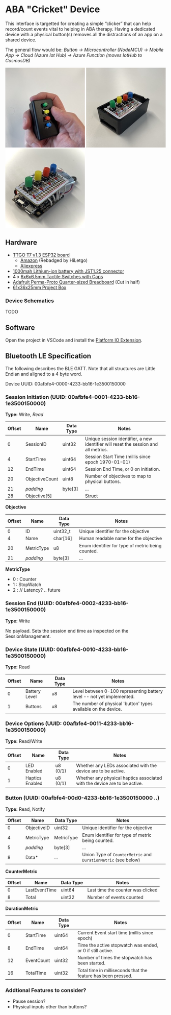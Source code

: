 # ABA "Cricket" Device

This interface is targetted for creating a simple “clicker” that can help record/count events vital to helping in ABA therapy.  Having a dedicated device with a physical button(s) removes all the distractions of an app on a shared device.

The general flow would be: *Button → Microcontroller (NodeMCU) → Mobile App -> Cloud (Azure Iot Hub) → Azure Function (moves IotHub to CosmosDB)*

![Cricket in Hand](art/iot-cricket-1.jpg?raw=true)
![Cricket Half Boxed](art/iot-cricket-2.jpg?raw=true)
![Cricket Unboxed](art/iot-cricket-3.jpg?raw=true)

## Hardware

* [TTGO T7 v1.3 ESP32 board](https://docs.platformio.org/en/stable/boards/espressif32/ttgo-t7-v13-mini32.html)
  * [Amazon](https://www.amazon.com/HiLetgo-Mini-ESP32-Bluetooth-Module/dp/B082216QGR) (Rebadged by HiLetgo)
  * [Aliexpress](https://www.aliexpress.com/item/32846710180.html?spm=a2g0o.productlist.0.0.14b86d6aEJ5k3W)
* [1000mah Lithium-ion battery with JST1.25 connector](https://www.amazon.com/MakerFocus-Rechargable-Protection-Insulated-Development/dp/B07CXNQ3ZR)
* 4 x [6x6x6.5mm Tactile Switches with Caps](https://www.amazon.com/OCR-Tactile-Momentary-Switches-Colorful/dp/B07CMZCQS5)
* [Adafruit Perma-Proto Quarter-sized Breadboard](https://www.adafruit.com/product/589) (Cut in half)
* [61x36x25mm Project Box](https://www.amazon.com/Zulkit-Project-Plastic-Electrical-Junction/dp/B07Q11F7DS?th=1)
  
### Device Schematics

TODO

## Software

Open the project in VSCode and install the [Platform IO Extension](https://platformio.org/install/ide?install=vscode).

## Bluetooth LE Specification

The following describes the BLE GATT. Note that all structures are Little Endian and aligned to a 4 byte word.

Device UUID: 00afbfe4-0000-4233-bb16-1e3500150000

### Session Initiation (UUID: 00afbfe4-0001-4233-bb16-1e3500150000)

**Type:** Write, *Read*

|Offset|Name|Data Type|Notes|
|------|----|---------|-----|
|0|SessionID|uint32|Unique session identifier, a new identifier will reset the session and all metrics.|
|4|StartTime|uint64|Session Start Time (millis since epoch 1970-01-01)|
|12|EndTime|uint64|Session End Time, or 0 on initiation.|
|20|ObjectiveCount|uint8|Number of objectives to map to physical buttons.|
|21|*padding*|byte[3]|...|
|28|Objective[5]| |Struct|

**Objective**

|Offset|Name|Data Type|Notes|
|------|----|---------|-----|
|0|ID|uint32_t|Unique identifier for the objective|
|4|Name|char[16]|Human readable name for the objective|
|20|MetricType|u8|Enum identifier for type of metric being counted.|
|21|*padding*|byte[3]|...|

**MetricType**
* 0 : Counter
* 1 : StopWatch
* 2 : // Latency? .. future

### Session End (UUID: 00afbfe4-0002-4233-bb16-1e3500150000)

**Type:** Write

No payload. Sets the session end time as inspected on the SessionManagement.

### Device State (UUID: 00afbfe4-0010-4233-bb16-1e3500150000)

**Type:** Read

|Offset|Name|Data Type|Notes|
|------|----|---------|-----|
|0|Battery Level|u8|Level between 0-100 representing battery level -- not yet implemented.|
|1|Buttons|u8|The number of physical 'button' types available on the device.|

### Device Options (UUID: 00afbfe4-0011-4233-bb16-1e3500150000)

**Type:** Read/Write

|Offset|Name|Data Type|Notes|
|------|----|---------|-----|
|0|LED Enabled|u8 (0/1)|Whether any LEDs associated with the device are to be active.|
|1|Haptics Enabled|u8 (0/1)|Whether any physical haptics associated with the device are to be active.|

### Button (UUID: 00afbfe4-00d0-4233-bb16-1e3500150000 ..)

**Type:** Read, Notify

|Offset|Name|Data Type|Notes|
|------|----|---------|-----|
|0|ObjectiveID|uint32|Unique identifier for the objective|
|4|MetricType|MetricType|Enum identifier for type of metric being counted.|
|5|*padding*|byte[3]|...|
|8|Data*|...|Union Type of `CounterMetric` and `DurationMetric` (see below)|

**CounterMetric**

|Offset|Name|Data Type|Notes|
|------|----|---------|-----|
|0|LastEventTime|uint64|Last time the counter was clicked|
|8|Total|uint32|Number of events counted|

**DurationMetric**

|Offset|Name|Data Type|Notes|
|------|----|---------|-----|
|0|StartTime|uint64|Current Event start time (millis since epoch)|
|8|EndTime|uint64|Time the active stopwatch was ended, or 0 if still active.|
|12|EventCount|uint32|Number of times the stopwatch has been started.|
|16|TotalTime|uint32|Total time in milliseconds that the feature has been pressed.|

### Addtional Features to consider?
* Pause session?
* Physical inputs other than buttons?
